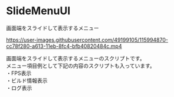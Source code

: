 # SlideMenuUI
画面端をスライドして表示するメニュー

https://user-images.githubusercontent.com/49199105/115994870-cc78f280-a613-11eb-8fc4-bfb40820484c.mp4

画面端をスライドして表示するメニューのスクリプトです。<br>
メニュー項目例として下記の内容のスクリプトも入っています。<br>
・FPS表示<br>
・ビルド情報表示<br>
・ログ表示<br>
